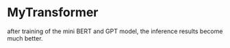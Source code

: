 # MyTransformer
after training of the mini BERT and GPT model, the inference results become much better.
